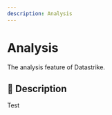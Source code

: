```yaml
---
description: Analysis
---
```


# Analysis
The analysis feature of Datastrike.

## 🚀 Description

Test